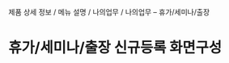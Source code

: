 <!--breadcrumb:제품 상세 정보 / 메뉴 설명 / 나의업무 / 나의업무 – 휴가/세미나/출장--><span class="md-breadcrumb">제품 상세 정보 / 메뉴 설명 / 나의업무 / 나의업무 – 휴가/세미나/출장</span>
# 휴가/세미나/출장 신규등록 화면구성
